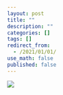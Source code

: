 ```yaml
---
layout: post
title: ""
description: ""
categories: []
tags: []
redirect_from:
  - /2021/01/01/
use_math: false
published: false
---
```


<img src="/assets/images/posts/folder_name/file_name">
